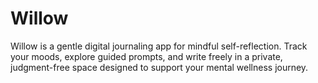 # Willow
Willow is a gentle digital journaling app for mindful self-reflection. Track your moods, explore guided prompts, and write freely in a private, judgment-free space designed to support your mental wellness journey.
